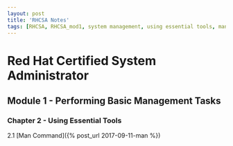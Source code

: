 ```yaml
---
layout: post
title: 'RHCSA Notes'
tags: [RHCSA, RHCSA_mod1, system management, using essential tools, man]
---
```


# Red Hat Certified System Administrator
## Module 1 - Performing Basic Management Tasks
### Chapter 2 - Using Essential Tools
2.1 [Man Command]({% post_url 2017-09-11-man %})


